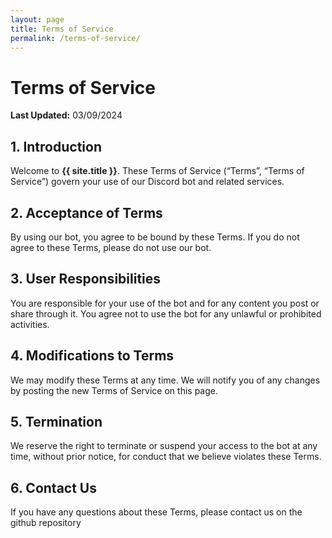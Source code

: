 ```yaml
---
layout: page
title: Terms of Service
permalink: /terms-of-service/
---
```


# Terms of Service

**Last Updated:** 03/09/2024

## 1. Introduction

Welcome to **{{ site.title }}**. These Terms of Service (“Terms”, “Terms of Service”) govern your use of our Discord bot and related services.

## 2. Acceptance of Terms

By using our bot, you agree to be bound by these Terms. If you do not agree to these Terms, please do not use our bot.

## 3. User Responsibilities

You are responsible for your use of the bot and for any content you post or share through it. You agree not to use the bot for any unlawful or prohibited activities.

## 4. Modifications to Terms

We may modify these Terms at any time. We will notify you of any changes by posting the new Terms of Service on this page.

## 5. Termination

We reserve the right to terminate or suspend your access to the bot at any time, without prior notice, for conduct that we believe violates these Terms.

## 6. Contact Us

If you have any questions about these Terms, please contact us on the github repository
